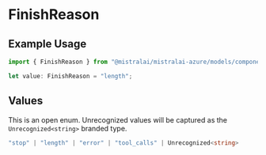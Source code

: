 # FinishReason

## Example Usage

```typescript
import { FinishReason } from "@mistralai/mistralai-azure/models/components";

let value: FinishReason = "length";
```

## Values

This is an open enum. Unrecognized values will be captured as the `Unrecognized<string>` branded type.

```typescript
"stop" | "length" | "error" | "tool_calls" | Unrecognized<string>
```